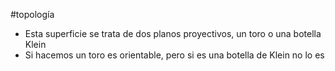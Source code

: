 #topología 

- Esta superficie se trata de dos planos proyectivos, un toro o una botella Klein
- Si hacemos un toro es orientable, pero si es una botella de Klein no lo es

